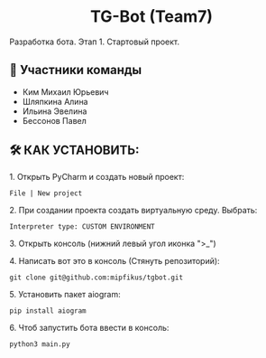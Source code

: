 <h1 align="center" id="title">TG-Bot (Team7)</h1>

<p id="description">Разработка бота. Этап 1. Стартовый проект.</p>

  
  
<h2>🧐 Участники команды</h2>

*   Ким Михаил Юрьевич
*   Шляпкина Алина
*   Ильина Эвелина
*   Бессонов Павел

<h2>🛠️ КАК УСТАНОВИТЬ:</h2>
<p>1. Открыть PyCharm и создать новый проект:</p>

```
File | New project
```

<p>2. При создании проекта создать виртуальную среду. Выбрать:</p>

```
Interpreter type: CUSTOM ENVIRONMENT
```

<p>3. Открыть консоль (нижний левый угол иконка ">_")</p> 
<p>4. Написать вот это в консоль (Стянуть репозиторий):</p>

```
git clone git@github.com:mipfikus/tgbot.git
```

<p>5. Установить пакет aiogram:</p>

```
pip install aiogram
```

<p>6. Чтоб запустить бота ввести в консоль:</p>

```
python3 main.py
```